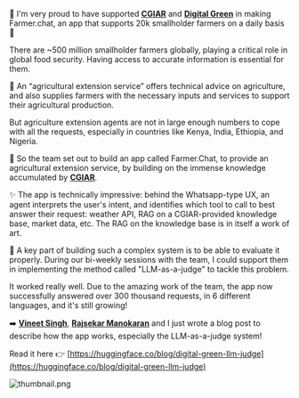 

🤗 I'm very proud to have supported [**CGIAR**]([https://www.linkedin.com/feed/#](https://www.linkedin.com/feed/#)) and [**Digital Green**]([https://www.linkedin.com/feed/#](https://www.linkedin.com/feed/#)) in making Farmer.chat, an app that supports 20k smallholder farmers on a daily basis 🌾

There are ~500 million smallholder farmers globally, playing a critical role in global food security. Having access to accurate information is essential for them.

💬 An “agricultural extension service” offers technical advice on agriculture, and also supplies farmers with the necessary inputs and services to support their agricultural production.

But agriculture extension agents are not in large enough numbers to cope with all the requests, especially in countries like Kenya, India, Ethiopia, and Nigeria.

🚀 So the team set out to build an app called Farmer.Chat, to provide an agricultural extension service, by building on the immense knowledge accumulated by [**CGIAR**]([https://www.linkedin.com/feed/#](https://www.linkedin.com/feed/#)).

✨ The app is technically impressive: behind the Whatsapp-type UX, an agent interprets the user's intent, and identifies which tool to call to best answer their request: weather API, RAG on a CGIAR-provided knowledge base, market data, etc. The RAG on the knowledge base is in itself a work of art.

🎯 A key part of building such a complex system is to be able to evaluate it properly. During our bi-weekly sessions with the team, I could support them in  implementing the method called "LLM-as-a-judge" to tackle this problem.

It worked really well. Due to the amazing work of the team, the app now successfully answered over 300 thousand requests, in 6 different languages, and it's still growing!

➡️ [**Vineet Singh**]([https://www.linkedin.com/feed/#](https://www.linkedin.com/feed/#)), [**Rajsekar Manokaran**]([https://www.linkedin.com/feed/#](https://www.linkedin.com/feed/#)) and I just wrote a blog post to describe how the app works, especially the LLM-as-a-judge system!

Read it here 👉 [https://huggingface.co/blog/digital-green-llm-judge](https://huggingface.co/blog/digital-green-llm-judge)

![thumbnail.png](thumbnail.png)

